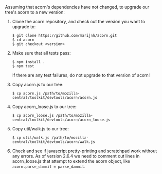 Assuming that acorn's dependencies have not changed, to upgrade our tree's
acorn to a new version:

1. Clone the acorn repository, and check out the version you want to upgrade
to:

       $ git clone https://github.com/marijnh/acorn.git
       $ cd acorn
       $ git checkout <version>

2. Make sure that all tests pass:

       $ npm install .
       $ npm test

   If there are any test failures, do not upgrade to that version of acorn!

3. Copy acorn.js to our tree:

       $ cp acorn.js /path/to/mozilla-central/toolkit/devtools/acorn/acorn.js

4. Copy acorn_loose.js to our tree:

       $ cp acorn_loose.js /path/to/mozilla-central/toolkit/devtools/acorn/acorn_loose.js

5. Copy util/walk.js to our tree:

       $ cp util/walk.js /path/to/mozilla-central/toolkit/devtools/acorn/walk.js

6. Check and see if javascript pretty-printing and scratchpad work without any errors.  As of version 2.6.4 we need to comment out lines in acorn_loose.js that attempt to extend the acorn object, like `acorn.parse_dammit = parse_dammit`.
